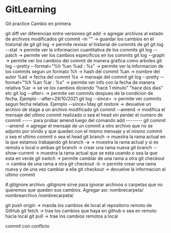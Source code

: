 # GitLearning
Git practice
Cambio en primera

git diff <archivo> ver diferencias entre versiones
git add <archivo> -> agregar archivos al estado de archivos modificados
git commit -m "<mensajeCortoDelCambioDelArchivo>" ->  guardar los cambios en el historial de git
git log -> permite revisar el historial de commits de git
git log --stat -> permite ver la informacion cuantitativa de los commits
git log --patch -> permite ver los cambios especificos en los commits
git log --graph -> permite ver los cambios del commit de manera grafica como arboles
git log --pretty --format="%h %an %ad : %s" -> permite ver la informacion de los commits segun un formato
%h -> hash del commit
%an -> nombre del autor
%ad -> fecha del commit
%s -> mensaje del commit
git log --pretty --format="%h %an %ar : %s" -> permite ver info con la fecha de manera relativa
%ar -> se ve los cambios diciendo "hace 1 minuto" "hace dos dias" etc
git log --after=<fecha> -> permite ver commits despues de la condicion de fecha. Ejemplo --after=29/10/2021
git log --since=<fechaRelativa> -> permite ver commits segun fecha relativa. Ejemplo --since=1day
git restore <archivo> -> devuelve un archivo de stage a un archivo modificado
git commit --amend -> modifica el mensaje del ultimo commit realizado o sea el head sin perder el numero de commit
----- para probar amend luego del comando add --------
git commit --amend <archivo> -> agregar el mensaje de un commit a otro archivo que no se adjunto por olvido y que queden con el mismo mensaje y el mismo commit o sea el ultimo commit o sea el head
git branch -> muestra la rama actual en la que estamos trabajando
git branch -a -> muestra la rama actual y si es remota o local o ambas
git branch <nombreDeLaRamaNueva> -> crear una rama nueva
git branch --show-current -> muestra la rama actual que se esta usando o sea la que esta en verde
git switch <nombreRama> -> permite cambiar de una rama a otra
git checkout <nombreRama> -> cambia de una rama a otra
git checkout -b <nombreRamaNueva> -> permite crear una rama nueva y de una vez cambiar a ella
git checkout <archivo> -> devuelve la informacion al ultimo commit

#.gitignore
archivo .gitignore sirve para ignorar archivos o carpetas que no queremos que queden sus cambios. Agregar asi:
nombrecarpeta/
nombrearchivo
/nombrecarpeta/

git push origin <nombreRama> -> manda los cambios de local al repositorio remoto de GitHub
git fetch -> trae los cambios que haya en github o sea en remoto hacia local
git pull -> trae los cambios remotos a local

commit con conflicto
